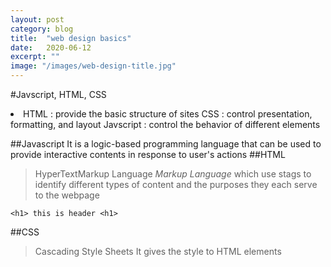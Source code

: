 ```yaml
---
layout: post
category: blog
title:  "web design basics"
date:   2020-06-12
excerpt: ""
image: "/images/web-design-title.jpg"
---
```


#Javscript, HTML, CSS
<li>
HTML : provide the basic structure of sites
CSS : control presentation, formatting, and layout
Javscript : control the behavior of different elements
</li>

##Javascript
It is a logic-based programming language that can be used to 
provide interactive contents in response to user's actions
##HTML
> HyperTextMarkup Language
<i>Markup Language</i> which use stags to identify different types of content and the purposes they each serve to the webpage
```
<h1> this is header <h1>
```
##CSS
> Cascading Style Sheets
It gives the style to HTML elements